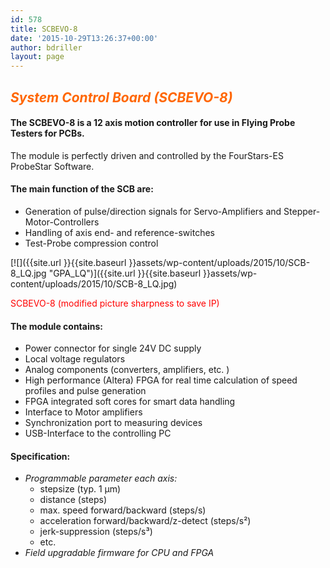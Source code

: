 ```yaml
---
id: 578
title: SCBEVO-8
date: '2015-10-29T13:26:37+00:00'
author: bdriller
layout: page
---
```


## <span style="color: #ff6600;">***System Control Board (SCBEVO-8)***</span>

#### The SCBEVO-8 is a 12 axis motion controller for use in Flying Probe Testers for PCBs.

The module is perfectly driven and controlled by the FourStars-ES ProbeStar Software.

#### **The main function of the SCB are:**

- Generation of pulse/direction signals for Servo-Amplifiers and Stepper-Motor-Controllers
- Handling of axis end- and reference-switches
- Test-Probe compression control

[![]({{site.url }}{{site.baseurl }}assets/wp-content/uploads/2015/10/SCB-8_LQ.jpg "GPA_LQ")]({{site.url }}{{site.baseurl }}assets/wp-content/uploads/2015/10/SCB-8_LQ.jpg)

<span style="color: #ff0000;"> SCBEVO-8 (modified picture sharpness to save IP)</span>

#### **The module contains:**

- Power connector for single 24V DC supply
- Local voltage regulators
- Analog components (converters, amplifiers, etc. )
- High performance (Altera) FPGA for real time calculation of speed profiles and pulse generation
- FPGA integrated soft cores for smart data handling
- Interface to Motor amplifiers
- Synchronization port to measuring devices
- USB-Interface to the controlling PC

#### **Specification:**

- *Programmable parameter each axis:*
    - stepsize (typ. 1 µm)
    - distance (steps)
    - max. speed forward/backward (steps/s)
    - acceleration forward/backward/z-detect (steps/s²)
    - jerk-suppression (steps/s³)
    - etc.
- *Field upgradable firmware for CPU and FPGA*
